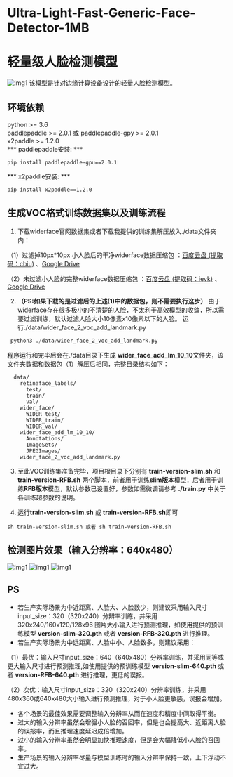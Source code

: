 
# Ultra-Light-Fast-Generic-Face-Detector-1MB 
# 轻量级人脸检测模型
![img1](https://github.com/Linzaer/Ultra-Light-Fast-Generic-Face-Detector-1MB/blob/master/readme_imgs/27.jpg)
该模型是针对边缘计算设备设计的轻量人脸检测模型。


## 环境依赖
python >= 3.6    
paddlepaddle >= 2.0.1 或 paddlepaddle-gpy >= 2.0.1  
x2paddle >= 1.2.0  
*** paddlepaddle安装: ***  
```shell
pip install paddlepaddle-gpu==2.0.1
```
  
*** x2paddle安装: ***  
```shell
pip install x2paddle==1.2.0
```


## 生成VOC格式训练数据集以及训练流程

1. 下载widerface官网数据集或者下载我提供的训练集解压放入./data文件夹内：

  （1）过滤掉10px*10px 小人脸后的干净widerface数据压缩包 ：[百度云盘 (提取码：cbiu)](https://pan.baidu.com/s/1MR0ZOKHUP_ArILjbAn03sw ) 、[Google Drive](https://drive.google.com/open?id=1OBY-Pk5hkcVBX1dRBOeLI4e4OCvqJRnH )
  
  （2）未过滤小人脸的完整widerface数据压缩包 ：[百度云盘 (提取码：ievk)](https://pan.baidu.com/s/1faHNz9ZrtEmr_yw48GW7ZA ) 、[Google Drive](https://drive.google.com/open?id=1sbBrDRgctEkymIpCh1OZBrU5qBS-SnCP )
  
2. **（PS:如果下载的是过滤后的上述(1)中的数据包，则不需要执行这步）** 由于widerface存在很多极小的不清楚的人脸，不太利于高效模型的收敛，所以需要过滤训练，默认过滤人脸大小10像素x10像素以下的人脸。
运行./data/wider_face_2_voc_add_landmark.py
```Python
 python3 ./data/wider_face_2_voc_add_landmark.py
```
程序运行和完毕后会在./data目录下生成 **wider_face_add_lm_10_10**文件夹，该文件夹数据和数据包（1）解压后相同，完整目录结构如下：
```Shell
  data/
    retinaface_labels/
      test/
      train/
      val/
    wider_face/
      WIDER_test/
      WIDER_train/
      WIDER_val/
    wider_face_add_lm_10_10/
      Annotations/
      ImageSets/
      JPEGImages/
    wider_face_2_voc_add_landmark.py
```

3. 至此VOC训练集准备完毕，项目根目录下分别有 **train-version-slim.sh** 和 **train-version-RFB.sh** 两个脚本，前者用于训练**slim版本**模型，后者用于训练**RFB版本**模型，默认参数已设置好，参数如需微调请参考 **./train.py** 中关于各训练超参数的说明。

4. 运行**train-version-slim.sh** 或 **train-version-RFB.sh**即可
```Shell
sh train-version-slim.sh 或者 sh train-version-RFB.sh
```

## 检测图片效果（输入分辨率：640x480）
![img1](https://github.com/Linzaer/Ultra-Light-Fast-Generic-Face-Detector-1MB/blob/master/readme_imgs/26.jpg)
![img1](https://github.com/Linzaer/Ultra-Light-Fast-Generic-Face-Detector-1MB/blob/master/readme_imgs/2.jpg)
![img1](https://github.com/Linzaer/Ultra-Light-Fast-Generic-Face-Detector-1MB/blob/master/readme_imgs/4.jpg)
## PS

 - 若生产实际场景为中近距离、人脸大、人脸数少，则建议采用输入尺寸input_size：320（320x240）分辨率训练，并采用 320x240/160x120/128x96 图片大小输入进行预测推理，如使用提供的预训练模型 **version-slim-320.pth** 或者 **version-RFB-320.pth** 进行推理。
 - 若生产实际场景为中远距离、人脸中小、人脸数多，则建议采用：
 
 （1）最优：输入尺寸input_size：640（640x480）分辨率训练，并采用同等或更大输入尺寸进行预测推理,如使用提供的预训练模型 **version-slim-640.pth** 或者 **version-RFB-640.pth** 进行推理，更低的误报。
 
 （2）次优：输入尺寸input_size：320（320x240）分辨率训练，并采用480x360或640x480大小输入进行预测推理，对于小人脸更敏感，误报会增加。
 
 - 各个场景的最佳效果需要调整输入分辨率从而在速度和精度中间取得平衡。
 - 过大的输入分辨率虽然会增强小人脸的召回率，但是也会提高大、近距离人脸的误报率，而且推理速度延迟成倍增加。
 - 过小的输入分辨率虽然会明显加快推理速度，但是会大幅降低小人脸的召回率。
 - 生产场景的输入分辨率尽量与模型训练时的输入分辨率保持一致，上下浮动不宜过大。
 

